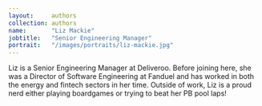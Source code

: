 ```yaml
---
layout:     authors
collection: authors
name:       "Liz Mackie"
jobtitle:   "Senior Engineering Manager"
portrait:   "/images/portraits/liz-mackie.jpg"
---
```

Liz is a Senior Engineering Manager at Deliveroo. Before joining here, she was a Director of Software Engineering at Fanduel and has worked in both the energy and fintech sectors in her time. Outside of work, Liz is a proud nerd either playing boardgames or trying to beat her PB pool laps!

